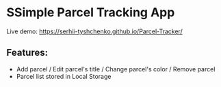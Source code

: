 # SSimple Parcel Tracking App

Live demo: https://serhii-tyshchenko.github.io/Parcel-Tracker/

## Features:
- Add parcel / Edit parcel's title / Change parcel's color / Remove parcel
- Parcel list stored in Local Storage 

